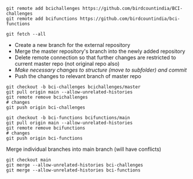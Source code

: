 ```
git remote add bcichallenges https://github.com/birdcountindia/BCI-challenges
git remote add bcifunctions https://github.com/birdcountindia/bci-functions

git fetch --all
```

- Create a new branch for the external repository
- Merge the master repository's branch into the newly added repository
- Delete remote connection so that further changes are restricted to current master repo (not original repo also)
- *Make necessary changes to structure (move to subfolder) and commit*
- Push the changes to relevant branch of master repo

```
git checkout -b bci-challenges bcichallenges/master
git pull origin main --allow-unrelated-histories
git remote remove bcichallenges
# changes
git push origin bci-challenges

git checkout -b bci-functions bcifunctions/main
git pull origin main --allow-unrelated-histories
git remote remove bcifunctions
# changes
git push origin bci-functions
```

Merge individual branches into main branch (will have conflicts)

```
git checkout main
git merge --allow-unrelated-histories bci-challenges
git merge --allow-unrelated-histories bci-functions
```

